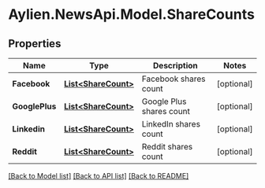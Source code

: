 
# Aylien.NewsApi.Model.ShareCounts

## Properties

Name | Type | Description | Notes
------------ | ------------- | ------------- | -------------
**Facebook** | [**List&lt;ShareCount&gt;**](ShareCount.md) | Facebook shares count | [optional] 
**GooglePlus** | [**List&lt;ShareCount&gt;**](ShareCount.md) | Google Plus shares count | [optional] 
**Linkedin** | [**List&lt;ShareCount&gt;**](ShareCount.md) | LinkedIn shares count | [optional] 
**Reddit** | [**List&lt;ShareCount&gt;**](ShareCount.md) | Reddit shares count | [optional] 

[[Back to Model list]](../README.md#documentation-for-models)
[[Back to API list]](../README.md#documentation-for-api-endpoints)
[[Back to README]](../README.md)

